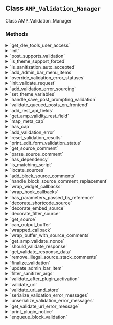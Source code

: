 ## Class `AMP_Validation_Manager`

Class AMP_Validation_Manager

### Methods
<details>
<summary>`get_dev_tools_user_access`</summary>

```php
static private get_dev_tools_user_access()
```

Get dev tools user access service.


</details>
<details>
<summary>`init`</summary>

```php
static public init()
```

Initialize.


</details>
<details>
<summary>`post_supports_validation`</summary>

```php
static public post_supports_validation( $post )
```

Determine if a post supports AMP validation.


</details>
<details>
<summary>`is_theme_support_forced`</summary>

```php
static public is_theme_support_forced()
```

Determine whether AMP theme support is forced via the amp_validate query param.


</details>
<details>
<summary>`is_sanitization_auto_accepted`</summary>

```php
static public is_sanitization_auto_accepted( $error = null )
```

Return whether sanitization is initially accepted (by default) for newly encountered validation errors.

To reject all new validation errors by default, a filter can be used like so:
     add_filter( &#039;amp_validation_error_default_sanitized&#039;, &#039;__return_false&#039; );
 Whether or not a validation error is then actually sanitized is the ultimately determined by the `amp_validation_error_sanitized` filter.


</details>
<details>
<summary>`add_admin_bar_menu_items`</summary>

```php
static public add_admin_bar_menu_items( $wp_admin_bar )
```

Add menu items to admin bar for AMP.

When on a non-AMP response (transitional mode), then the admin bar item should include: - Icon: LINK SYMBOL when AMP not known to be invalid and sanitization is not forced, or CROSS MARK when AMP is known to be valid. - Parent admin item and first submenu item: link to AMP version. - Second submenu item: link to validate the URL.
 When on transitional AMP response: - Icon: CHECK MARK if no unaccepted validation errors on page, or WARNING SIGN if there are unaccepted validation errors which are being forcibly sanitized.         Otherwise, if there are unsanitized validation errors then a redirect to the non-AMP version will be done. - Parent admin item and first submenu item: link to non-AMP version. - Second submenu item: link to validate the URL.
 When on AMP-first response: - Icon: CHECK MARK if no unaccepted validation errors on page, or WARNING SIGN if there are unaccepted validation errors. - Parent admin and first submenu item: link to validate the URL.


</details>
<details>
<summary>`override_validation_error_statuses`</summary>

```php
static public override_validation_error_statuses()
```

Override validation error statuses (when requested).

When a query var is present along with the required nonce, override the status of the status of the invalid markup as requested.


</details>
<details>
<summary>`init_validate_request`</summary>

```php
static public init_validate_request()
```

Initialize a validate request.

This function is called as early as possible, at the plugins_loaded action, to see if the current request is to validate the response. If the validate query arg is absent, then this does nothing. If the query arg is present, but the value is not a valid auth key, then wp_send_json() is invoked to short-circuit with a failure. Otherwise, the static $is_validate_request variable is set to true.


</details>
<details>
<summary>`add_validation_error_sourcing`</summary>

```php
static public add_validation_error_sourcing()
```

Add hooks for doing determining sources for validation errors during preprocessing/sanitizing.


</details>
<details>
<summary>`set_theme_variables`</summary>

```php
static public set_theme_variables()
```

Set theme variables.


</details>
<details>
<summary>`handle_save_post_prompting_validation`</summary>

```php
static public handle_save_post_prompting_validation( $post_id )
```

Handle save_post action to queue re-validation of the post on the frontend.

This is intended to only apply to post edits made in the classic editor.


</details>
<details>
<summary>`validate_queued_posts_on_frontend`</summary>

```php
static public validate_queued_posts_on_frontend()
```

Validate the posts pending frontend validation.


</details>
<details>
<summary>`add_rest_api_fields`</summary>

```php
static public add_rest_api_fields()
```

Adds fields to the REST API responses, in order to display validation errors.


</details>
<details>
<summary>`get_amp_validity_rest_field`</summary>

```php
static public get_amp_validity_rest_field( $post_data, $field_name, $request )
```

Adds a field to the REST API responses to display the validation status.

First, get existing errors for the post. If there are none, validate the post and return any errors.


</details>
<details>
<summary>`map_meta_cap`</summary>

```php
static public map_meta_cap( $caps, $cap )
```

Map the amp_validate meta capability to the primitive manage_options capability.

Using a meta capability allows a site to customize which users get access to perform validation.


</details>
<details>
<summary>`has_cap`</summary>

```php
static public has_cap( $user = null )
```

Whether the user has the required capability to validate.

Checks for permissions before validating.


</details>
<details>
<summary>`add_validation_error`</summary>

```php
static public add_validation_error( array $error, array $data = array() )
```

Add validation error.


</details>
<details>
<summary>`reset_validation_results`</summary>

```php
static public reset_validation_results()
```

Reset the stored removed nodes and attributes.

After testing if the markup is valid, these static values will remain. So reset them in case another test is needed.


</details>
<details>
<summary>`print_edit_form_validation_status`</summary>

```php
static public print_edit_form_validation_status( $post )
```

Checks the AMP validity of the post content.

If it&#039;s not valid AMP, it displays an error message above the &#039;Classic&#039; editor.
 This is essentially a PHP implementation of ampBlockValidation.handleValidationErrorsStateChange() in JS.


</details>
<details>
<summary>`get_source_comment`</summary>

```php
static public get_source_comment( array $source, $is_start = true )
```

Get source start comment.


</details>
<details>
<summary>`parse_source_comment`</summary>

```php
static public parse_source_comment( \DOMComment $comment )
```

Parse source comment.


</details>
<details>
<summary>`has_dependency`</summary>

```php
static protected has_dependency( \WP_Dependencies $dependencies, $current_handle, $dependency_handle )
```

Recursively determine if a given dependency depends on another.


</details>
<details>
<summary>`is_matching_script`</summary>

```php
static protected is_matching_script( \DOMElement $element, $script_handle )
```

Determine if a script element matches a given script handle.


</details>
<details>
<summary>`locate_sources`</summary>

```php
static public locate_sources( \DOMNode $node )
```

Walk back tree to find the open sources.


</details>
<details>
<summary>`add_block_source_comments`</summary>

```php
static public add_block_source_comments( $content )
```

Add block source comments.


</details>
<details>
<summary>`handle_block_source_comment_replacement`</summary>

```php
static protected handle_block_source_comment_replacement( $matches )
```

Handle block source comment replacement.


</details>
<details>
<summary>`wrap_widget_callbacks`</summary>

```php
static public wrap_widget_callbacks()
```

Wrap callbacks for registered widgets to keep track of queued assets and the source for anything printed for validation.


</details>
<details>
<summary>`wrap_hook_callbacks`</summary>

```php
static public wrap_hook_callbacks( $hook )
```

Wrap filter/action callback functions for a given hook.

Wrapped callback functions are reset to their original functions after invocation. This runs at the &#039;all&#039; action. The shutdown hook is excluded.


</details>
<details>
<summary>`has_parameters_passed_by_reference`</summary>

```php
static protected has_parameters_passed_by_reference( $reflection )
```

Determine whether the given reflection method/function has params passed by reference.


</details>
<details>
<summary>`decorate_shortcode_source`</summary>

```php
static public decorate_shortcode_source( $output, $tag )
```

Filters the output created by a shortcode callback.


</details>
<details>
<summary>`decorate_embed_source`</summary>

```php
static public decorate_embed_source( $output, $url, $attr )
```

Filters the output created by embeds.


</details>
<details>
<summary>`decorate_filter_source`</summary>

```php
static public decorate_filter_source( $value )
```

Wraps output of a filter to add source stack comments.


</details>
<details>
<summary>`get_source`</summary>

```php
static public get_source( $callback )
```

Gets the plugin or theme of the callback, if one exists.


</details>
<details>
<summary>`can_output_buffer`</summary>

```php
static public can_output_buffer()
```

Check whether or not output buffering is currently possible.

This is to guard against a fatal error: &quot;ob_start(): Cannot use output buffering in output buffering display handlers&quot;.


</details>
<details>
<summary>`wrapped_callback`</summary>

```php
static public wrapped_callback( $callback )
```

Wraps a callback in comments if it outputs markup.

If the sanitizer removes markup, this indicates which plugin it was from. The call_user_func_array() logic is mainly copied from WP_Hook:apply_filters().


</details>
<details>
<summary>`wrap_buffer_with_source_comments`</summary>

```php
static public wrap_buffer_with_source_comments( $output )
```

Wrap output buffer with source comments.

A key reason for why this is a method and not a closure is so that the can_output_buffer method will be able to identify it by name.


</details>
<details>
<summary>`get_amp_validate_nonce`</summary>

```php
static public get_amp_validate_nonce()
```

Get nonce for performing amp_validate request.

The returned nonce is irrespective of the authenticated user.


</details>
<details>
<summary>`should_validate_response`</summary>

```php
static public should_validate_response()
```

Whether the request is to validate URL for validation errors.

All AMP responses get validated, but when the amp_validate query parameter is present, then the source information for each validation error is captured and the validation results are returned as JSON instead of the AMP HTML page.


</details>
<details>
<summary>`get_validate_response_data`</summary>

```php
static public get_validate_response_data( $sanitization_results )
```

Get response data for a validate request.


</details>
<details>
<summary>`remove_illegal_source_stack_comments`</summary>

```php
static public remove_illegal_source_stack_comments( Document $dom )
```

Remove source stack comments which appear inside of script and style tags.

HTML comments that appear inside of script and style elements get parsed as text content. AMP does not allow such HTML comments to appear inside of CDATA, resulting in validation errors to be emitted when validating a page that happens to have source stack comments output when generating JSON data (e.g. All in One SEO). Additionally, when source stack comments are output inside of style elements the result can either be CSS parse errors or incorrect stylesheet sizes being reported due to the presence of the source stack comments. So to prevent these issues from occurring, the source stack comments need to be removed from the document prior to sanitizing.


</details>
<details>
<summary>`finalize_validation`</summary>

```php
static public finalize_validation( Document $dom )
```

Finalize validation.


</details>
<details>
<summary>`update_admin_bar_item`</summary>

```php
static private update_admin_bar_item( Document $dom, $total_count, $kept_count, $unreviewed_count )
```

Override AMP status in admin bar set in \AMP_Validation_Manager::add_admin_bar_menu_items() when there are validation errors which have not been explicitly accepted.


</details>
<details>
<summary>`filter_sanitizer_args`</summary>

```php
static public filter_sanitizer_args( $sanitizers )
```

Adds the validation callback if front-end validation is needed.


</details>
<details>
<summary>`validate_after_plugin_activation`</summary>

```php
static public validate_after_plugin_activation()
```

Validates the latest published post.


</details>
<details>
<summary>`validate_url`</summary>

```php
static public validate_url( $url )
```

Validates a given URL.

The validation errors will be stored in the validation status custom post type, as well as in a transient.


</details>
<details>
<summary>`validate_url_and_store`</summary>

```php
static public validate_url_and_store( $url, $post = null )
```

Validate URL and store result.


</details>
<details>
<summary>`serialize_validation_error_messages`</summary>

```php
static public serialize_validation_error_messages( $messages )
```

Serialize validation error messages.

In order to safely pass validation error messages through redirects with query parameters, they must be serialized with a HMAC for security. The messages contain markup so the HMAC prevents tampering.


</details>
<details>
<summary>`unserialize_validation_error_messages`</summary>

```php
static public unserialize_validation_error_messages( $serialized )
```

Unserialize validation error messages.


</details>
<details>
<summary>`get_validate_url_error_message`</summary>

```php
static public get_validate_url_error_message( $error_code, $error_message = '' )
```

Get error message for a validate URL failure.


</details>
<details>
<summary>`print_plugin_notice`</summary>

```php
static public print_plugin_notice()
```

On activating a plugin, display a notice if a plugin causes an AMP validation error.


</details>
<details>
<summary>`enqueue_block_validation`</summary>

```php
static public enqueue_block_validation()
```

Enqueues the block validation script.


</details>
